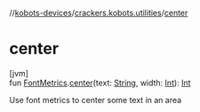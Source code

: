 //[kobots-devices](../../index.md)/[crackers.kobots.utilities](index.md)/[center](center.md)

# center

[jvm]\
fun [FontMetrics](https://docs.oracle.com/javase/8/docs/api/java/awt/FontMetrics.html).[center](center.md)(text: [String](https://kotlinlang.org/api/latest/jvm/stdlib/kotlin/-string/index.html), width: [Int](https://kotlinlang.org/api/latest/jvm/stdlib/kotlin/-int/index.html)): [Int](https://kotlinlang.org/api/latest/jvm/stdlib/kotlin/-int/index.html)

Use font metrics to center some text in an area
